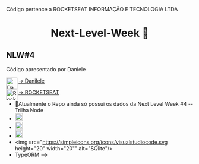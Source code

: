 Código pertence a ROCKETSEAT INFORMAÇÃO E TECNOLOGIA LTDA

<h1 align="center">
  Next-Level-Week 🚀
</h1>

## NLW#4
  Código apresentado por Daniele  
  
 <a href="https://github.com/danileao" target="blank"><img align="left" src="https://avatars.githubusercontent.com/u/5041791?s=460&u=7261e439282198ba0ce42fcfc619631fe989f58c&v=4" alt="Danileao" height="30" width="30" />-> Danilele
  
  <a href="https://github.com/Rocketseat" target="blank"> <img align="left" src="https://avatars.githubusercontent.com/u/28929274?s=200&v=4" alt="Rocketseat" height="30"    width="30" />-> ROCKETSEAT
 </a> 
 
 - 🚀Atualmente o Repo ainda só possui os dados da Next Level Week #4 -- Trilha Node
 - <img src="https://img.shields.io/badge/-Node.js-3C873A?style=flat&logo=Node.js&logoColor=white" height="20"    width="20" alt="nodejs"/>
 - <img src="https://simpleicons.org/icons/typescript.svg" height="20"    width="20" alt="Typescript"/> 
 - <img src="https://simpleicons.org/icons/sqlite.svg" height="20"    width="20" alt="SQlite"/> 
 - <img src="https://simpleicons.org/icons/visualstudiocode.svg height="20"    width="20"" alt="SQlite"/> 
 - TypeORM
 -->

